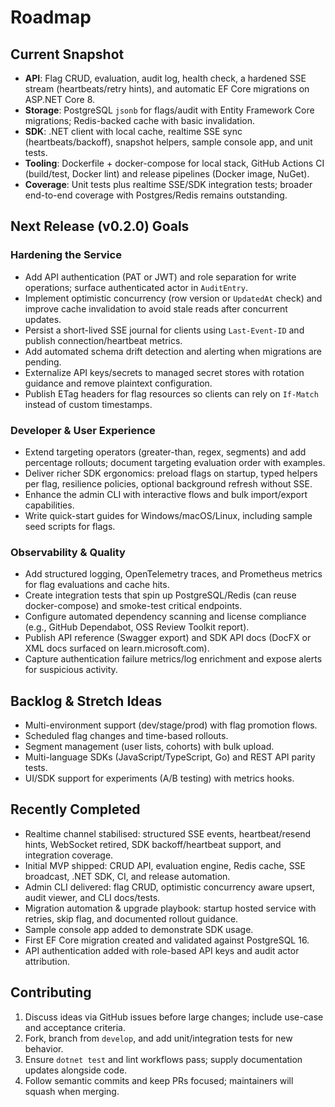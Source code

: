 # Roadmap

## Current Snapshot
- **API**: Flag CRUD, evaluation, audit log, health check, a hardened SSE stream (heartbeats/retry hints), and automatic EF Core migrations on ASP.NET Core 8.
- **Storage**: PostgreSQL `jsonb` for flags/audit with Entity Framework Core migrations; Redis-backed cache with basic invalidation.
- **SDK**: .NET client with local cache, realtime SSE sync (heartbeats/backoff), snapshot helpers, sample console app, and unit tests.
- **Tooling**: Dockerfile + docker-compose for local stack, GitHub Actions CI (build/test, Docker lint) and release pipelines (Docker image, NuGet).
- **Coverage**: Unit tests plus realtime SSE/SDK integration tests; broader end-to-end coverage with Postgres/Redis remains outstanding.

## Next Release (v0.2.0) Goals
### Hardening the Service
- Add API authentication (PAT or JWT) and role separation for write operations; surface authenticated actor in `AuditEntry`.
- Implement optimistic concurrency (row version or `UpdatedAt` check) and improve cache invalidation to avoid stale reads after concurrent updates.
- Persist a short-lived SSE journal for clients using `Last-Event-ID` and publish connection/heartbeat metrics.
- Add automated schema drift detection and alerting when migrations are pending.
- Externalize API keys/secrets to managed secret stores with rotation guidance and remove plaintext configuration.
- Publish ETag headers for flag resources so clients can rely on `If-Match` instead of custom timestamps.

### Developer & User Experience
- Extend targeting operators (greater-than, regex, segments) and add percentage rollouts; document targeting evaluation order with examples.
- Deliver richer SDK ergonomics: preload flags on startup, typed helpers per flag, resilience policies, optional background refresh without SSE.
- Enhance the admin CLI with interactive flows and bulk import/export capabilities.
- Write quick-start guides for Windows/macOS/Linux, including sample seed scripts for flags.

### Observability & Quality
- Add structured logging, OpenTelemetry traces, and Prometheus metrics for flag evaluations and cache hits.
- Create integration tests that spin up PostgreSQL/Redis (can reuse docker-compose) and smoke-test critical endpoints.
- Configure automated dependency scanning and license compliance (e.g., GitHub Dependabot, OSS Review Toolkit report).
- Publish API reference (Swagger export) and SDK API docs (DocFX or XML docs surfaced on learn.microsoft.com).
- Capture authentication failure metrics/log enrichment and expose alerts for suspicious activity.

## Backlog & Stretch Ideas
- Multi-environment support (dev/stage/prod) with flag promotion flows.
- Scheduled flag changes and time-based rollouts.
- Segment management (user lists, cohorts) with bulk upload.
- Multi-language SDKs (JavaScript/TypeScript, Go) and REST API parity tests.
- UI/SDK support for experiments (A/B testing) with metrics hooks.

## Recently Completed
- Realtime channel stabilised: structured SSE events, heartbeat/resend hints, WebSocket retired, SDK backoff/heartbeat support, and integration coverage.
- Initial MVP shipped: CRUD API, evaluation engine, Redis cache, SSE broadcast, .NET SDK, CI, and release automation.
- Admin CLI delivered: flag CRUD, optimistic concurrency aware upsert, audit viewer, and CLI docs/tests.
- Migration automation & upgrade playbook: startup hosted service with retries, skip flag, and documented rollout guidance.
- Sample console app added to demonstrate SDK usage.
- First EF Core migration created and validated against PostgreSQL 16.
- API authentication added with role-based API keys and audit actor attribution.

## Contributing
1. Discuss ideas via GitHub issues before large changes; include use-case and acceptance criteria.
2. Fork, branch from `develop`, and add unit/integration tests for new behavior.
3. Ensure `dotnet test` and lint workflows pass; supply documentation updates alongside code.
4. Follow semantic commits and keep PRs focused; maintainers will squash when merging.

